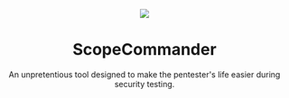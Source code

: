 <p align="center">
  <img src="https://i.ibb.co/bgM6Ggp/scopecommander-256.png"/>
</p>
<h1 align="center">ScopeCommander</h1>
<p align="center">
  An unpretentious tool designed to make the pentester's life easier during security testing.
</p>